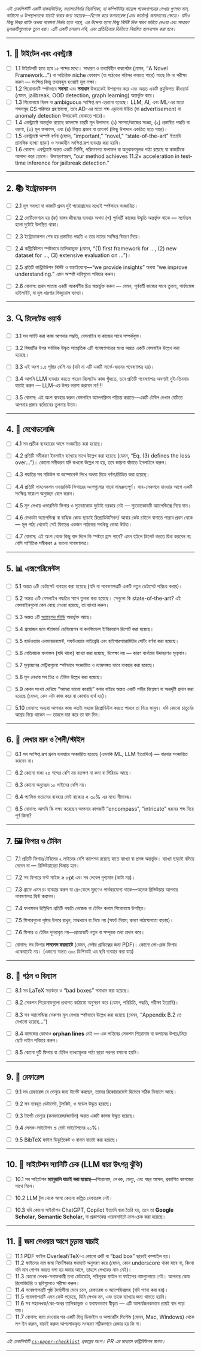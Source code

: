 _এই চেকলিস্টটি একটি বাস্তবভিত্তিক, মতামতনির্ভর নির্দেশিকা, যা কম্পিউটার সায়েন্স গবেষণাপত্রের লেখার গুণগত মান, কাঠামো ও উপস্থাপনাকে যাচাই করার জন্য সহায়ক—বিশেষ করে কনফারেন্স (এবং জার্নাল) জমাদানের ক্ষেত্রে। যদিও কিছু বিষয় ব্যক্তি অথবা গবেষণা নির্ভর হতে পারে, এর উদ্দেশ্য হলো কিছু নির্দিষ্ট দিক স্মরণ করিয়ে দেওয়া এবং সাধারণ ভুলত্রুটিগুলোকে তুলে ধরা। এটি একটি চলমান নথি, এবং প্রতিক্রিয়ার ভিত্তিতে নিয়মিত হালনাগাদ করা হবে।_

---

## 1. 🎯 টাইটেল এবং এবস্ট্র্যাক্ট

- [ ] 1.1 টাইটেলটি হতে হবে ১৫ শব্দের মধ্যে। সাধারণ ও তথ্যবিহীন বাক্যগঠন (যেমন, “A Novel Framework...”) বা অতিরিক্ত niche ফোকাস (যা পাঠকের পরিসর কমাতে পারে) আছে কি না পরীক্ষা করুন — সংক্ষিপ্ত কিন্তু তথ্যবহুল হওয়াই মূল লক্ষ্য।
- [ ] 1.2 শিরোনামটি স্পষ্টভাবে **সমস্যা** এবং **সমাধান** উভয়কেই উপস্থাপন করে এবং অন্তত একটি প্রযুক্তিগত কীওয়ার্ড (যেমন, jailbreak, OOD detection, graph learning) অন্তর্ভুক্ত করে।
- [ ] 1.3 শিরোনামে বিরল বা ambiguous সংক্ষিপ্ত রূপ এড়ানো হয়েছে। LLM, AI, এবং ML-এর মতো শব্দসমূহ CS পরিসরে গ্রহণযোগ্য, তবে AD-এর মতো শব্দ এড়ানো উচিত (যা advertisement বা anomaly detection উভয়কেই বোঝাতে পারে)।
- [ ] 1.4 এবস্ট্র্যাক্টে অন্তর্ভুক্ত রয়েছে কমপক্ষে চারটি মূল উপাদান: (১) সমস্যা/কাজের সংজ্ঞা, (২) প্রস্তাবিত পদ্ধতি বা ধারণা, (৩) মূল ফলাফল, এবং (৪) বিস্তৃত প্রভাব বা তাৎপর্য (কিছু উপাদান একত্রিত হতে পারে)।
- [ ] 1.5 এবস্ট্র্যাক্টে অস্পষ্ট বর্ণনা (যেমন, “important,” “novel,” “state-of-the-art” ইত্যাদি প্রাসঙ্গিক ব্যাখ্যা ছাড়া) ও সংজ্ঞাহীন সংক্ষিপ্ত রূপ ব্যবহার করা হয়নি।
- [ ] 1.6 বোনাস: এবস্ট্র্যাক্টে অন্তত একটি নির্দিষ্ট, পরিমাণগত ফলাফল বা অনুধাবনমূলক পাঠ্য রয়েছে যা কাজটিকে আলাদা করে তোলে। উদাহরণস্বরূপ, “our method achieves 11.2× acceleration in test-time inference for jailbreak detection.”

---

## 2. 📚 ইন্ট্রোডাকশন

- [ ] 2.1 মূল সমস্যা বা কাজটি প্রথম দুই প্যারাগ্রাফের মধ্যেই স্পষ্টভাবে সংজ্ঞায়িত।
- [ ] 2.2 মোটিভেশনে হয় (ক) বাস্তব জীবনের ব্যবহার অথবা (খ) পূর্ববর্তী কাজের উদ্ধৃতি অন্তর্ভুক্ত থাকে — সর্বোত্তম হলো দুটোই উপস্থিত থাকা।
- [ ] 2.3 ইন্ট্রোডাকশন শেষ হয় প্রস্তাবিত পদ্ধতি ও তার নামের সংক্ষিপ্ত বিবরণ দিয়ে।
- [ ] 2.4 কন্ট্রিবিউশন স্পষ্টভাবে তালিকাভুক্ত (যেমন, “(1) first framework for ..., (2) new dataset for ..., (3) extensive evaluation on ...”)।
- [ ] 2.5 প্রতিটি কন্ট্রিবিউশন নির্দিষ্ট ও যাচাইযোগ্য—“we provide insights” অথবা “we improve understanding.” এমন অস্পষ্ট দাবিগুলো পরিহার করুন।
- [ ] 2.6 বোনাস: প্রথম পাতায় একটি আকর্ষণীয় চিত্র অন্তর্ভুক্ত করুন — যেমন, পূর্ববর্তী কাজের সাথে তুলনা, পার্ফামেন্স হাইলাইট, বা মূল ধারণার ভিজ্যুয়াল ব্যাখ্যা।


---

## 3. 🔍 রিলেটেড ওয়ার্ক

- [ ] 3.1 সব সাইট করা কাজ আপনার পদ্ধতি, বেসলাইন বা কাজের সাথে সম্পর্কযুক্ত।
- [ ] 3.2 বিষয়টির উপর সর্বাধিক উদ্ধৃত সাম্প্রতিক ৩টি গবেষণাপত্রের মধ্যে অন্তত একটি বেসলাইন উল্লেখ করা হয়েছে।
- [ ] 3.3 এই অংশ ১.৫ পৃষ্ঠার বেশি নয় (যদি না এটি একটি সার্ভে-ধরনের গবেষণাপত্র হয়)।
- [ ] 3.4 আপনি LLM ব্যবহার করতে পারেন রিলেটেড কাজ খুঁজতে, তবে প্রতিটি গবেষণাপত্র অবশ্যই দুই-তিনবার যাচাই করুন — LLM-এর উপর ভরসা করবেন না!!!!
- [ ] 3.5 বোনাস: এই অংশ ব্যবহার করুন বেসলাইন অ্যালগরিদম পরিচয় করাতে—একটি টেবিল দেখান যেটিতে আপনার প্রস্তাব বর্তমানের তুলনায় উত্তম।


---

## 4. 🧪 মেথোডলোজি 

- [ ] 4.1 সব প্রতীক ব্যবহারের আগে সংজ্ঞায়িত করা হয়েছে।
- [ ] 4.2 প্রতিটি সমীকরণ ইনলাইন ব্যাখ্যার সাথে উল্লেখ করা হয়েছে (যেমন, “Eq. (3) defines the loss over…”)। কোনো সমীকরণ যদি কখনো উল্লেখ না হয়, তবে জায়গা বাঁচাতে ইনলাইনে করুন।
- [ ] 4.3 পদ্ধতির সব মডিউল বা কম্পোনেন্ট লিখে অথবা চিত্রে বর্ণনা/চিত্রিত করা হয়েছে।
- [ ] 4.4 প্রতিটি সাবসেকশন ওভারভিউ ফিগারের অংশগুলোর সাথে সামঞ্জস্যপূর্ণ। সাব-সেকশনে যাওয়ার আগে একটি সংক্ষিপ্ত সারাংশ অনুচ্ছেদ যোগ করুন।
- [ ] 4.5 মূল লেখায় ওভারভিউ ফিগার ও স্যুডোকোড দুটোই দরকার নেই — স্যুডোকোডটি অ্যাপেন্ডিক্সে নিয়ে যান।
- [ ] 4.6 মেথডটা অ্যাপেন্ডিক্স বা বাহ্যিক কোড ছাড়াই রিপ্রোডিউসিবল/ আবার কেউ চাইলে বানাতে পারবে প্রথম থেকে — মূল পাঠ্য থেকেই সেই ফিল্ডের একজন পাঠকের সবকিছু বোঝা উচিত।
- [ ] 4.7 বোনাস: এই অংশ থেকে কিছু বাদ দিলে কি স্পষ্টতা হ্রাস পাবে? এমন হইলে ডিলেট করতে দ্বিধা করবেন না: বেশি গাণিতিক সমীকরণ ≠ ভালো গবেষণাপত্র।


---

## 5. 📊 এক্সপেরিমেন্টস

- [ ] 5.1 অন্তত ৩টি ডেটাসেট ব্যবহার করা হয়েছে (যদি না গবেষণাপত্রটি একটি নতুন ডেটাসেট পরিচয় করায়)।
- [ ] 5.2 অন্তত ৩টি বেসলাইন পদ্ধতির সাথে তুলনা করা হয়েছে। সেগুলো কি state-of-the-art? এই বেসলাইনগুলো কেন বেছে নেওয়া হয়েছে, তা ব্যাখ্যা করুন।
- [ ] 5.3 অন্তত ১টি [অ্যাব্লেশন স্টাডি](https://www.baeldung.com/cs/ml-ablation-study) অন্তর্ভুক্ত আছে।
- [ ] 5.4 প্রয়োজন হলে স্ট্যান্ডার্ড ডেভিয়েশন বা কনফিডেন্স ইন্টারভ্যাল রিপোর্ট করা হয়েছে।
- [ ] 5.5 হার্ডওয়্যার এনভায়রনমেন্ট, সফটওয়্যার লাইব্রেরি এবং হাইপারপ্যারামিটার সেটিং বর্ণনা করা হয়েছে।
- [ ] 5.6 নেতিবাচক ফলাফল (যদি থাকে) ব্যাখ্যা করা হয়েছে, উপেক্ষা নয় — কারণ ব্যর্থতার উদাহরণও মূল্যবান।
- [ ] 5.7 মূল্যায়নের মেট্রিকগুলো স্পষ্টভাবে সংজ্ঞায়িত ও ন্যায়সঙ্গত ভাবে ব্যবহার করা হয়েছে।
- [ ] 5.8 মূল লেখায় সব চিত্র ও টেবিল উল্লেখ করা হয়েছে।
- [ ] 5.9 কেবল সংখ্যা দেখিয়ে “আমরা ভালো করেছি” বলার বাইরে অন্তত একটি গভীর বিশ্লেষণ বা অন্তর্দৃষ্টি প্রদান করা হয়েছে (যেমন, কেন এটা কাজ করে বা কোথায় ব্যর্থ হয়)।
- [ ] 5.10 বোনাস: অন্যরা আপনার কাজ কতটা সহজে রিপ্রোডিউস করতে পারবে তা নিয়ে ভাবুন। যদি কোনো চাতুর্যের আশ্রয় নিয়ে থাকেন — তাহলে দয়া করে তা বাদ দিন।




---

## 6. 🧾 লেখার মান ও শৈলী/স্টাইল

- [ ] 6.1 সব সংক্ষিপ্ত রূপ প্রথম ব্যবহারে সংজ্ঞায়িত হয়েছে (এমনকি ML, LLM ইত্যাদিও) — বারবার সংজ্ঞায়িত করবেন না।
- [ ] 6.2 কোনো বাক্য ২৫ শব্দের বেশি নয় যতক্ষণ না কমা বা পিরিয়ড আছে।
- [ ] 6.3 কোনো অনুচ্ছেদ ১০ লাইনের বেশি নয়।
- [ ] 6.4 প্যাসিভ ভয়েসের ব্যবহার মোট বাক্যের < ৩০% এর মধ্যে সীমাবদ্ধ।
- [ ] 6.5 বোনাস: আপনি কি লক্ষ্য করেছেন আপনার কাগজটি “encompass”, “intricate” ধরনের শব্দ দিয়ে পূর্ণ কিনা?


---

## 7. 🖼️ ফিগার ও টেবিল

- [ ] 7.1 প্রতিটি ফিগার/টেবিলের ২ লাইনের বেশি ক্যাপশন রয়েছে যাতে ব্যাখ্যা বা প্রসঙ্গ অন্তর্ভুক্ত। ব্যাখ্যা ছাড়াই বসিয়ে দেবেন না — রিভিউয়ারেরা বিভ্রান্ত হবে।
- [ ] 7.2 সব ফিগারে ফন্ট সাইজ ≥ ৮pt এবং সব লেবেল দৃশ্যমান (কাটা নয়)।
- [ ] 7.3 গ্রাফে এমন রং ব্যবহার করুন যা গ্রে-স্কেলে মুদ্রণেও পার্থক্যযোগ্য থাকে—অনেক রিভিউয়ার আপনার গবেষণাপত্র প্রিন্ট করবেন।
- [ ] 7.4 ফলাফলে উল্লিখিত প্রতিটি পদ্ধতি লেজেন্ড বা টেবিল কলাম শিরোনামে উপস্থিত।
- [ ] 7.5 ফিগারগুলো পৃষ্ঠার উপরে রাখুন, মাঝখানে বা নিচে নয় (সফট নিয়ম; কারণ পাঠযোগ্যতা বাড়ায়)।
- [ ] 7.6 ফিগার ও টেবিল পুনরাবৃত্ত নয়—প্রত্যেকটি নতুন বা সম্পূরক তথ্য প্রদান করে।
- [ ] বোনাস: সব ফিগার **লসলেস ফরম্যাটে** (যেমন, ভেক্টর গ্রাফিক্সের জন্য PDF)। কোনো লো-রেজ ফিগার একেবারেই নয়। (এজন্যে অন্তত ৩০০ ডিপিআই এর ছবি ব্যবহার করা যায়)



---

## 8. 🧱 গঠন ও বিন্যাস

- [ ] 8.1 সব LaTeX সতর্কতা ও “bad boxes” সমাধান করা হয়েছে।
- [ ] 8.2 সেকশন শিরোনামগুলো প্রথাগত কাঠামো অনুসরণ করে (যেমন, পরিচিতি, পদ্ধতি, পরীক্ষা ইত্যাদি)।
- [ ] 8.3 সব অ্যাপেন্ডিক্স সেকশন মূল লেখায় স্পষ্টভাবে উল্লেখ করা হয়েছে (যেমন, “Appendix B.2 তে দেখানো হয়েছে…”)
- [ ] 8.4 কাগজের কোথাও **orphan lines** নেই — এক লাইনের সেকশন শিরোনাম বা কলামের উপরে/নিচে ছোট লাইন পরিহার করুন।
- [ ] 8.5 কোনো দুটি ফিগার বা টেবিল ব্যাখ্যামূলক পাঠ্য ছাড়া পরপর বসানো হয়নি।


---

## 9. 📎 রেফারেন্স

- [ ] 9.1 সব রেফারেন্স যে ভেন্যুর জন্য টার্গেট করছেন, তাদের রিকোয়ারমেন্ট হিসেবে সঠিক বিন্যাসে আছে।
- [ ] 9.2 সব ব্যবহৃত ডেটাসেট, টুলকিট, ও মডেল উদ্ধৃত হয়েছে।
- [ ] 9.3 টার্গেট ভেন্যুর (কনফারেন্স/জার্নাল) অন্তত একটি কাগজ উদ্ধৃত হয়েছে।
- [ ] 9.4 সেলফ-সাইটেশন ≤ মোট সাইটেশনের ২০%।
- [ ] 9.5 BibTeX ফাইল ডিডুপ্লিকেট ও বানান যাচাই করা হয়েছে।


---

## 10. 🛑 সাইটেশন স্যানিটি চেক (LLM দ্বারা উৎপন্ন ঝুঁকি)

- [ ] 10.1 সব সাইটেশন **ম্যানুয়ালি যাচাই করা হয়েছে**—শিরোনাম, লেখক, ভেন্যু, এবং বছর আসল, প্রকাশিত কাগজের সাথে মিলে।
- [ ] 10.2 LLM টুল থেকে আসা কোনো কল্পিত রেফারেন্স নেই।
- [ ] 10.3 যদি কোনো সাইটেশন ChatGPT, Copilot ইত্যাদি দ্বারা তৈরি হয়, তবে তা **Google Scholar**, **Semantic Scholar**, বা প্রকাশকের ওয়েবসাইটে ক্রস-চেক করা হয়েছে।


---

## 11. 🧠 জমা দেওয়ার আগে চূড়ান্ত যাচাই

- [ ] 11.1 PDF ফাইল Overleaf/TeX-এ কোনো ত্রুটি বা “bad box” ছাড়াই কম্পাইল হয়।
- [ ] 11.2 ফাইলের নাম জমা নির্দেশিকার ফরম্যাট অনুসরণ করে (যেমন, কোন underscore থাকা যাবে না, কিংবা যদি নাম গোপন করতে বলা হয় জমার আগে, তাহলে লেখকের নাম নেই)।
- [ ] 11.3 কোনো লেখক-সনাক্তকারী তথ্য মেটাডেটা, পরিপূরক ফাইল বা ফাইলের নামগুলোতে নেই। আপনার কোড রিপোজিটরি ও ছবিগুলোও পরীক্ষা করুন।
- [ ] 11.4 গবেষণাপত্রটি পৃষ্ঠা দৈর্ঘ্যসীমা মেনে চলে, রেফারেন্স ও অ্যাপেন্ডিক্সসহ (যদি গণনা করা হয়)।
- [ ] 11.5 গবেষণাপত্রটি এমন কেউ পড়েছে, যিনি লেখক নন, এবং তাকে ব্যাখ্যার জন্য থামতে হয়নি।
- [ ] 11.6 সব সহলেখক/কো-অথর তালিকাভুক্ত ও যথাযথভাবে স্বীকৃত — এটি আশ্চর্যজনকভাবে প্রায়ই বাদ পড়ে যায়।
- [ ] 11.7 বোনাস: জমা দেওয়ার পর একটি ভিন্ন ডিভাইস ও অপারেটিং সিস্টেম (যেমন, Mac, Windows) থেকে লগ ইন করুন, যাচাই করুন আপলোডকৃত সংস্করণ সঠিকভাবে রেন্ডার হয় কি না।
---

_এই চেকলিস্টটি [`cs-paper-checklist`](https://github.com/yzhao062/cs-paper-checklist) প্রকল্পের অংশ। PR এর মাধ্যমে কন্ট্রিবিউশন স্বাগত।_

---
